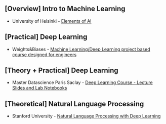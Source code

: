 ## [Overview] Intro to Machine Learning
- University of Helsinki - [Elements of AI](https://www.elementsofai.com/)

## [Practical] Deep Learning
- Weights&Biases - [Machine Learning/Deep Learning project based course designed for engineers](https://github.com/lukas/ml-class/)

## [Theory + Practical] Deep Learning
- Master Datascience Paris Saclay - [Deep Learning Course - Lecture Slides and Lab Notebooks](https://m2dsupsdlclass.github.io/lectures-labs/)


## [Theoretical] Natural Language Processing
- Stanford University - [Natural Language Processing with Deep Learning](http://web.stanford.edu/class/cs224n/)
